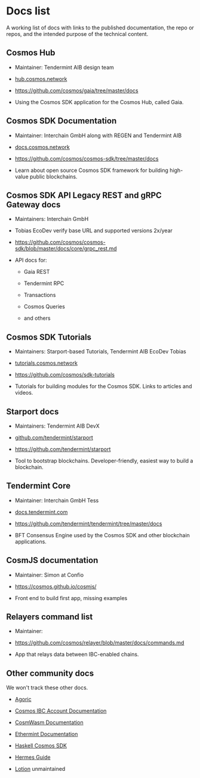 # Docs list

A working list of docs with links to the published documentation, the repo or repos, and the intended purpose of the technical content.

## Cosmos Hub

- Maintainer: Tendermint AIB design team

- [hub.cosmos.network](https://hub.cosmos.network/main/hub-overview/overview.html)

- <https://github.com/cosmos/gaia/tree/master/docs>

- Using the Cosmos SDK application for the Cosmos Hub, called Gaia.


## Cosmos SDK Documentation

- Maintainer: Interchain GmbH along with REGEN and Tendermint AIB

- [docs.cosmos.network](https://docs.cosmos.network/)

- <https://github.com/cosmos/cosmos-sdk/tree/master/docs>

- Learn about open source Cosmos SDK framework for building high-value public blockchains.


## Cosmos SDK API Legacy REST and gRPC Gateway docs

- Maintainers: Interchain GmbH

- Tobias EcoDev verify base URL and supported versions 2x/year

- <https://github.com/cosmos/cosmos-sdk/blob/master/docs/core/grpc_rest.md>

- API docs for:

  - Gaia REST

  - Tendermint RPC

  - Transactions

  - Cosmos Queries

  - and others

## Cosmos SDK Tutorials

- Maintainers: Starport-based Tutorials, Tendermint AIB EcoDev Tobias

- [tutorials.cosmos.network](https://tutorials.cosmos.network/)

- <https://github.com/cosmos/sdk-tutorials>

- Tutorials for building modules for the Cosmos SDK. Links to articles and videos.

## Starport docs

- Maintainers: Tendermint AIB DevX

- [github.com/tendermint/starport](https://github.com/tendermint/starport/tree/develop/docs)

- <https://github.com/tendermint/starport>

- Tool to bootstrap blockchains. Developer-friendly, easiest way to build a blockchain.


## Tendermint Core

- Maintainer: Interchain GmbH Tess

- [docs.tendermint.com](https://docs.tendermint.com/master/)

- <https://github.com/tendermint/tendermint/tree/master/docs>

- BFT Consensus Engine used by the Cosmos SDK and other blockchain applications.

## CosmJS documentation

- Maintainer: Simon at Confio

- <https://cosmos.github.io/cosmjs/>

- Front end to build first app, missing examples

## Relayers command list

- Maintainer:

- <https://github.com/cosmos/relayer/blob/master/docs/commands.md>

- App that relays data between IBC-enabled chains.

## Other community docs

We won't track these other docs.

- [Agoric](https://agoric.com/documentation/)

- [Cosmos IBC Account Documentation](https://chainapsis.github.io/cosmos-sdk-interchain-account/)

- [CosmWasm Documentation](https://docs.cosmwasm.com/)

- [Ethermint Documentation](https://docs.ethermint.zone/)

- [Haskell Cosmos SDK](http://kepler.dev/)

- [Hermes Guide](https://hermes.informal.systems/)

- [Lotion](https://lotionjs.com/introduction.html) unmaintained
